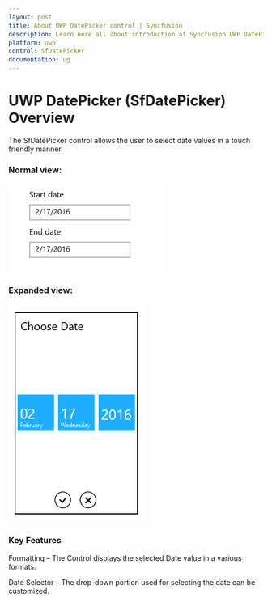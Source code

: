 ```yaml
---
layout: post
title: About UWP DatePicker control | Syncfusion
description: Learn here all about introduction of Syncfusion UWP DatePicker (SfDatePicker) control, its elements and more.
platform: uwp
control: SfDatePicker
documentation: ug
---
```


# UWP DatePicker (SfDatePicker) Overview

The SfDatePicker control allows the user to select date values in a touch friendly manner.

### Normal view:


![DatePicker displayed the date in short format](overview_images/overview_img1.png)



### Expanded view:


![DatePicker displayed selector to pick date](overview_images/overview_img2.png)


### Key Features

Formatting – The Control displays  the selected Date value in a various formats.

Date Selector – The drop-down portion used for selecting the date can be customized.

